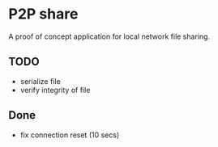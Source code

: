 # P2P share

A proof of concept application for local network file sharing.


## TODO
- serialize file
- verify integrity of file

## Done
- fix connection reset (10 secs)